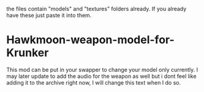 the files contain "models" and "textures" folders already. If you already have these just paste it into them.

# Hawkmoon-weapon-model-for-Krunker
This mod can be put in your swapper to change your model only currently. I may later update to add the audio for the weapon as well but i dont feel like adding it to the archive right now, I will change this text when I do so.
